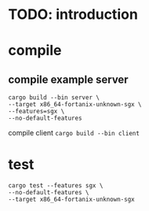 # TODO: introduction

# compile

## compile example server
```
cargo build --bin server \
--target x86_64-fortanix-unknown-sgx \
--features=sgx \
--no-default-features
```
compile client
`cargo build --bin client`

# test
```
cargo test --features sgx \
--no-default-features \
--target x86_64-fortanix-unknown-sgx
```